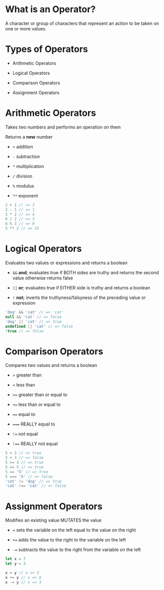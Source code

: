 # What is an Operator?

A character or group of characters that represent an action to be taken on one or more values

# Types of Operators

* Arithmetic Operators

* Logical Operators

* Comparison Operators

* Assignment Operators

# Arithmetic Operators

Takes two numbers and performs an operation on them

Returns a **new** number

* `+` addition

* `-` subtraction

* `*` multiplication

* `/` division

* `%` modulus

* `**` exponent

```javascript
2 + 1 // => 3
2 - 1 // => 1
2 * 2 // => 4
6 / 2 // => 3
6 % 3 // => 0
5 ** 2 // => 25
```

# Logical Operators

Evaluates two values or expressions and returns a boolean

* `&&` **and**; evaluates true if BOTH sides are truthy and returns the second value otherwise returns false

* `||` **or**; evaluates true if EITHER side is truthy and returns a boolean

* `!` **not**; inverts the truthyness/falsyness of the preceding value or expression

```javascript
'dog' && 'cat' // => 'cat'
null && 'cat' // => false
'dog' || 'cat' // => true
undefined || 'cat' // => false
!true // => false
```

# Comparison Operators

Compares two values and returns a boolean

* `>` greater than

* `<` less than

* `>=` greater than or equal to

* `<=` less than or equal to

* `==` equal to

* `===` REALLY equal to

* `!=` not equal

* `!==` REALLY not equal

```javascript
5 > 3 // => true
5 < 3 // => false
5 >= 3 // => true
5 <= 5 // => true
5 == '5' // => true
5 === '5' // => false
'cat' != 'dog' // => true
'cat' !== 'cat' // => false
```

# Assignment Operators

Modifies an existing value
MUTATES the value

* `=` sets the variable on the left equal to the value on the right

* `+=` adds the value to the right to the variable on the left

* `-=` subtracts the value to the right from the variable on the left

```javascript
let x = 7
let y = 3

x = y // x => 3
x += y // x => 6
x -= y // x => 3
```
